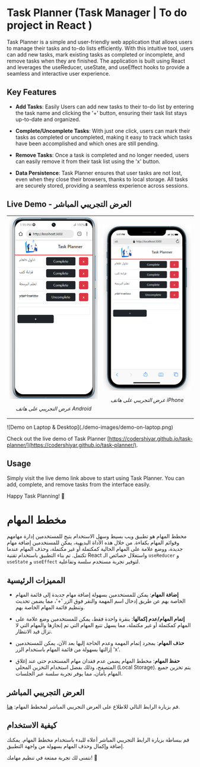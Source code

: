 # Task Planner (Task Manager | To do project in React )

Task Planner is a simple and user-friendly web application that allows users to manage their tasks and to-do lists efficiently. With this intuitive tool, users can add new tasks, mark existing tasks as completed or incomplete, and remove tasks when they are finished. The application is built using React and leverages the useReducer, useState, and useEffect hooks to provide a seamless and interactive user experience.

## Key Features

- **Add Tasks**: Easily Users can add new tasks to their to-do list by entering the task name and clicking the '+' button, ensuring their task list stays up-to-date and organized.

- **Complete/Uncomplete Tasks**: With just one click, users can mark their tasks as completed or uncompleted, making it easy to track which tasks have been accomplished and which ones are still pending.

- **Remove Tasks**: Once a task is completed and no longer needed, users can easily remove it from their task list using the 'x' button.

- **Data Persistence**: Task Planner ensures that user tasks are not lost, even when they close their browsers, thanks to local storage. All tasks are securely stored, providing a seamless experience across sessions.

## Live Demo - العرض التجريبي المباشر

<table>
  <tr>
    <td style="text-align:center">
      <img src="./demo-images/demo-on-android-smartphone.PNG" alt="Demo on Android Smartphone" width="300">
      <p><em>عرض التجريبي على هاتف Android</em></p>
    </td>
    <td style="text-align:center">
      <img src="./demo-images/demo-on-iphone-smartphone.PNG" alt="Demo on iPhone Smartphone" width="300">
      <p><em>عرض التجريبي على هاتف iPhone</em></p>
    </td>
  </tr>
</table>
![Demo on Laptop & Desktop](./demo-images/demo-on-laptop.png)

Check out the live demo of Task Planner [https://codershiyar.github.io/task-planner/](https://codershiyar.github.io/task-planner/).

## Usage

Simply visit the live demo link above to start using Task Planner. You can add, complete, and remove tasks from the interface easily.

Happy Task Planning! 🚀


# مخطط المهام

مخطط المهام هو تطبيق ويب بسيط وسهل الاستخدام يتيح للمستخدمين إدارة مهامهم وقوائم المهام بكفاءة. من خلال هذه الأداة البديهية، يمكن للمستخدمين إضافة مهام جديدة، ووضع علامة على المهام الحالية كمكتملة أو غير مكتملة، وحذف المهام عندما تكتمل. تم بناء التطبيق باستخدام تقنية React واستغلال خصائص الـ `useReducer` و `useState` و `useEffect` لتوفير تجربة مستخدم سلسة وتفاعلية.

## المميزات الرئيسية

- **إضافة المهام**: يمكن للمستخدمين بسهولة إضافة مهام جديدة إلى قائمة المهام الخاصة بهم عن طريق إدخال اسم المهمة والنقر فوق الزر '+'، مما يضمن تحديث وتنظيم قائمة المهام الخاصة بهم.

- **إتمام المهام/عدم إكمالها**: بنقرة واحدة فقط، يمكن للمستخدمين وضع علامة على المهام كمكتملة أو غير مكتملة، مما يسهل تتبع المهام التي تم إنجازها والمهام التي لا تزال قيد الانتظار.

- **حذف المهام**: بمجرد إتمام المهمة وعدم الحاجة إليها بعد الآن، يمكن للمستخدمين إزالتها بسهولة من قائمة المهام باستخدام الزر 'x'.

- **حفظ المهام**: مخطط المهام يضمن عدم فقدان مهام المستخدم حتى عند إغلاق المتصفح، وذلك بفضل استخدام التخزين المحلي (Local Storage). يتم تخزين جميع المهام بأمان، مما يوفر تجربة سلسة عبر الجلسات.


## العرض التجريبي المباشر

قم بزيارة الرابط التالي للاطلاع على العرض التجريبي المباشر لمخطط المهام: [هنا](https://codershiyar.github.io/task-planner/).

## كيفية الاستخدام

قم ببساطة بزيارة الرابط التجريبي المباشر أعلاه للبدء باستخدام مخطط المهام. يمكنك إضافة وإكمال وحذف المهام بسهولة من واجهة التطبيق.

نتمنى لك تجربة ممتعة في تنظيم مهامك! 🚀
